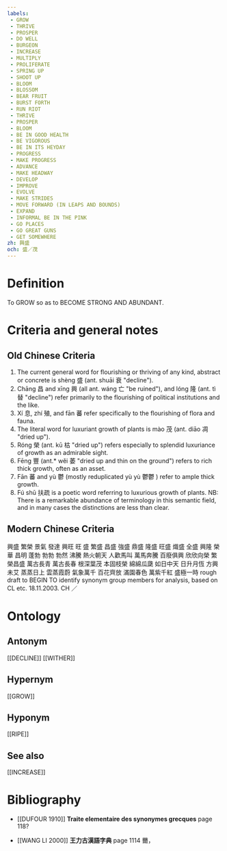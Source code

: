 ```yaml
---
labels: 
 - GROW
 - THRIVE
 - PROSPER
 - DO WELL
 - BURGEON
 - INCREASE
 - MULTIPLY
 - PROLIFERATE
 - SPRING UP
 - SHOOT UP
 - BLOOM
 - BLOSSOM
 - BEAR FRUIT
 - BURST FORTH
 - RUN RIOT
 - THRIVE
 - PROSPER
 - BLOOM
 - BE IN GOOD HEALTH
 - BE VIGOROUS
 - BE IN ITS HEYDAY
 - PROGRESS
 - MAKE PROGRESS
 - ADVANCE
 - MAKE HEADWAY
 - DEVELOP
 - IMPROVE
 - EVOLVE
 - MAKE STRIDES
 - MOVE FORWARD (IN LEAPS AND BOUNDS)
 - EXPAND
 - INFORMAL BE IN THE PINK
 - GO PLACES
 - GO GREAT GUNS
 - GET SOMEWHERE
zh: 興盛
och: 盛／茂
---
```


# Definition
To GROW so as to BECOME STRONG AND ABUNDANT.
# Criteria and general notes
## Old Chinese Criteria
1. The current general word for flourishing or thriving of any kind, abstract or concrete is shèng 盛 (ant. shuāi 衰 "decline").
2. Chāng 昌 and xīng 興 (all ant. wáng 亡 "be ruined"), and lóng 隆 (ant. tì 替 "decline") refer primarily to the flourishing of political institutions and the like.
3. Xí 息, zhí 殖, and fān 蕃 refer specifically to the flourishing of flora and fauna.
4. The literal word for luxuriant growth of plants is mào 茂 (ant. diāo 凋 "dried up").
5. Róng 榮 (ant. kū 枯 "dried up") refers especially to splendid luxuriance of growth as an admirable sight.
6. Fēng 豐 (ant.* wěi 萎 "dried up and thin on the ground") refers to rich thick growth, often as an asset.
7. Fān 蕃 and yù 鬱 (mostly reduplicated yù yù 鬱鬱 ) refer to ample thick growth.
8. Fú shū 扶疏 is a poetic word referring to luxurious growth of plants.
NB: There is a remarkable abundance of terminology in this semantic field, and in many cases the distinctions are less than clear.
## Modern Chinese Criteria
興盛
繁榮
景氣
發達
興旺
旺
盛
繁盛
昌盛
強盛
鼎盛
隆盛
旺盛
熾盛
全盛
興隆
榮華
昌明
蓬勃
勃勃
勃然
沸騰
熱火朝天
人歡馬叫
萬馬奔騰
百廢俱興
欣欣向榮
繁榮昌盛
萬古長青
萬古長春
根深葉茂
本固枝榮
綿綿瓜瓞
如日中天
日升月恆
方興未艾
蒸蒸日上
雲蒸霞蔚
氣象萬千
百花齊放
滿園春色
萬紫千紅
盛極一時
rough draft to BEGIN TO identify synonym group members for analysis, based on CL etc. 18.11.2003. CH ／
# Ontology

## Antonym
[[DECLINE]]
[[WITHER]]
## Hypernym
[[GROW]]
## Hyponym
[[RIPE]]
## See also
[[INCREASE]]
# Bibliography
- [[DUFOUR 1910]]
**Traite elementaire des synonymes grecques** page 118?

- [[WANG LI 2000]]
**王力古漢語字典** page 1114
薾，